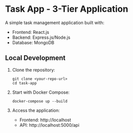 # Task App - 3-Tier Application

A simple task management application built with:
- Frontend: React.js
- Backend: Express.js/Node.js
- Database: MongoDB

## Local Development

1. Clone the repository:
   ```
   git clone <your-repo-url>
   cd task-app
   ```

2. Start with Docker Compose:
   ```
   docker-compose up --build
   ```

3. Access the application:
   - Frontend: http://localhost
   - API: http://localhost:5000/api

